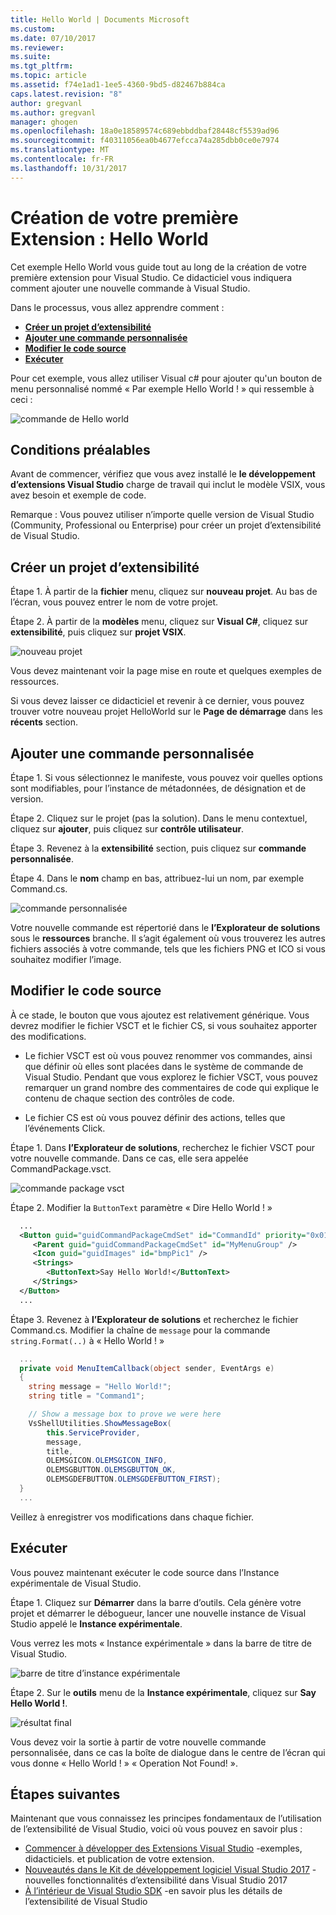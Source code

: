 ```yaml
---
title: Hello World | Documents Microsoft
ms.custom: 
ms.date: 07/10/2017
ms.reviewer: 
ms.suite: 
ms.tgt_pltfrm: 
ms.topic: article
ms.assetid: f74e1ad1-1ee5-4360-9bd5-d82467b884ca
caps.latest.revision: "8"
author: gregvanl
ms.author: gregvanl
manager: ghogen
ms.openlocfilehash: 18a0e18589574c689ebbddbaf28448cf5539ad96
ms.sourcegitcommit: f40311056ea0b4677efcca74a285dbb0ce0e7974
ms.translationtype: MT
ms.contentlocale: fr-FR
ms.lasthandoff: 10/31/2017
---
```

# <a name="creating-your-first-extension-hello-world"></a>Création de votre première Extension : Hello World

Cet exemple Hello World vous guide tout au long de la création de votre première extension pour Visual Studio. Ce didacticiel vous indiquera comment ajouter une nouvelle commande à Visual Studio.

Dans le processus, vous allez apprendre comment :

* **[Créer un projet d’extensibilité](#create-an-extensibility-project)**
* **[Ajouter une commande personnalisée](#add-a-custom-command)**
* **[Modifier le code source](#modify-the-source-code)**
* **[Exécuter](#run-it)**

Pour cet exemple, vous allez utiliser Visual c# pour ajouter qu'un bouton de menu personnalisé nommé « Par exemple Hello World ! » qui ressemble à ceci :

![commande de Hello world](media/hello-world-say-hello-world.png)

## <a name="prerequisites"></a>Conditions préalables

Avant de commencer, vérifiez que vous avez installé le **le développement d’extensions Visual Studio** charge de travail qui inclut le modèle VSIX, vous avez besoin et exemple de code.

Remarque : Vous pouvez utiliser n’importe quelle version de Visual Studio (Community, Professional ou Enterprise) pour créer un projet d’extensibilité de Visual Studio.

## <a name="create-an-extensibility-project"></a>Créer un projet d’extensibilité

Étape 1. À partir de la **fichier** menu, cliquez sur **nouveau projet**. Au bas de l’écran, vous pouvez entrer le nom de votre projet.

Étape 2. À partir de la **modèles** menu, cliquez sur **Visual C#**, cliquez sur **extensibilité**, puis cliquez sur **projet VSIX**.

![nouveau projet](media/hello-world-new-project.png)

Vous devez maintenant voir la page mise en route et quelques exemples de ressources.

Si vous devez laisser ce didacticiel et revenir à ce dernier, vous pouvez trouver votre nouveau projet HelloWorld sur le **Page de démarrage** dans les **récents** section.

## <a name="add-a-custom-command"></a>Ajouter une commande personnalisée

Étape 1. Si vous sélectionnez le manifeste, vous pouvez voir quelles options sont modifiables, pour l’instance de métadonnées, de désignation et de version.

Étape 2. Cliquez sur le projet (pas la solution). Dans le menu contextuel, cliquez sur **ajouter**, puis cliquez sur **contrôle utilisateur**.

Étape 3. Revenez à la **extensibilité** section, puis cliquez sur **commande personnalisée**.

Étape 4. Dans le **nom** champ en bas, attribuez-lui un nom, par exemple Command.cs.

![commande personnalisée](media/hello-world-custom-command.png)

Votre nouvelle commande est répertorié dans le **l’Explorateur de solutions** sous le **ressources** branche. Il s’agit également où vous trouverez les autres fichiers associés à votre commande, tels que les fichiers PNG et ICO si vous souhaitez modifier l’image.

## <a name="modify-the-source-code"></a>Modifier le code source

À ce stade, le bouton que vous ajoutez est relativement générique. Vous devrez modifier le fichier VSCT et le fichier CS, si vous souhaitez apporter des modifications.

* Le fichier VSCT est où vous pouvez renommer vos commandes, ainsi que définir où elles sont placées dans le système de commande de Visual Studio. Pendant que vous explorez le fichier VSCT, vous pouvez remarquer un grand nombre des commentaires de code qui explique le contenu de chaque section des contrôles de code.

* Le fichier CS est où vous pouvez définir des actions, telles que l’événements Click.

Étape 1. Dans **l’Explorateur de solutions**, recherchez le fichier VSCT pour votre nouvelle commande. Dans ce cas, elle sera appelée CommandPackage.vsct.

![commande package vsct](media/hello-world-command-package-vsct.png)

Étape 2. Modifier la `ButtonText` paramètre « Dire Hello World ! »

```xml
  ...
  <Button guid="guidCommandPackageCmdSet" id="CommandId" priority="0x0100" type="Button">
     <Parent guid="guidCommandPackageCmdSet" id="MyMenuGroup" />
     <Icon guid="guidImages" id="bmpPic1" />
     <Strings>
        <ButtonText>Say Hello World!</ButtonText>
     </Strings>
  </Button>
  ...
```

Étape 3. Revenez à **l’Explorateur de solutions** et recherchez le fichier Command.cs. Modifier la chaîne de `message` pour la commande `string.Format(..)` à « Hello World ! »

```csharp
  ...
  private void MenuItemCallback(object sender, EventArgs e)
  {
    string message = "Hello World!";
    string title = "Command1";

    // Show a message box to prove we were here
    VsShellUtilities.ShowMessageBox(
        this.ServiceProvider,
        message,
        title,
        OLEMSGICON.OLEMSGICON_INFO,
        OLEMSGBUTTON.OLEMSGBUTTON_OK,
        OLEMSGDEFBUTTON.OLEMSGDEFBUTTON_FIRST);
  }
  ...
```

Veillez à enregistrer vos modifications dans chaque fichier.

## <a name="run-it"></a>Exécuter

Vous pouvez maintenant exécuter le code source dans l’Instance expérimentale de Visual Studio.

Étape 1. Cliquez sur **Démarrer** dans la barre d’outils. Cela génère votre projet et démarrer le débogueur, lancer une nouvelle instance de Visual Studio appelé le **Instance expérimentale**.

Vous verrez les mots « Instance expérimentale » dans la barre de titre de Visual Studio.

![barre de titre d’instance expérimentale](media/hello-world-exp-instance.png)

Étape 2. Sur le **outils** menu de la **Instance expérimentale**, cliquez sur **Say Hello World !**.

![résultat final](media/hello-world-final-result.png)

Vous devez voir la sortie à partir de votre nouvelle commande personnalisée, dans ce cas la boîte de dialogue dans le centre de l’écran qui vous donne « Hello World ! » « Operation Not Found! ».

## <a name="next-steps"></a>Étapes suivantes

Maintenant que vous connaissez les principes fondamentaux de l’utilisation de l’extensibilité de Visual Studio, voici où vous pouvez en savoir plus :

* [Commencer à développer des Extensions Visual Studio](starting-to-develop-visual-studio-extensions.md) -exemples, didacticiels. et publication de votre extension.
* [Nouveautés dans le Kit de développement logiciel Visual Studio 2017](what-s-new-in-the-visual-studio-2017-sdk.md) -nouvelles fonctionnalités d’extensibilité dans Visual Studio 2017
* [À l’intérieur de Visual Studio SDK](internals/inside-the-visual-studio-sdk.md) -en savoir plus les détails de l’extensibilité de Visual Studio